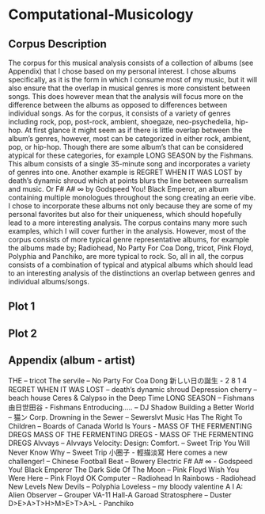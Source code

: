 # Computational-Musicology
## Corpus Description
The corpus for this musical analysis consists of a collection of albums (see Appendix) that I chose based on my personal interest. I chose albums specifically, as it is the form in which I consume most of my music, but it will also ensure that the overlap in musical genres is more consistent between songs. This does however mean that the analysis will focus more on the difference between the albums as opposed to differences between individual songs. 
As for the corpus, it consists of a variety of genres including rock, pop, post-rock, ambient, shoegaze, neo-psychedelia, hip-hop. At first glance it might seem as if there is little overlap between the album’s genres, however, most can be categorized in either rock, ambient, pop, or hip-hop. Though there are some album’s that can be considered atypical for these categories, for example LONG SEASON by the Fishmans. This album consists of a single 35-minute song and incorporates a variety of genres into one. Another example is REGRET WHEN IT WAS LOST by death’s dynamic shroud which at points blurs the line between surrealism and music. Or F# A# ∞ by Godspeed You! Black Emperor, an album containing multiple monologues throughout the song creating an eerie vibe. 
I chose to incorporate these albums not only because they are some of my personal favorites but also for their uniqueness, which should hopefully lead to a more interesting analysis. The corpus contains many more such examples, which I will cover further in the analysis.
However, most of the corpus consists of more typical genre representative albums, for example the albums made by; Radiohead, No Party For Coa Dong, tricot, Pink Floyd, Polyphia and Panchiko, are more typical to rock. 
So, all in all, the corpus consists of a combination of typical and atypical albums which should lead to an interesting analysis of the distinctions an overlap between genres and individual albums/songs.

## Plot 1


## Plot 2

## Appendix (album - artist)
THE – tricot
The servile – No Party For Coa Dong
新しい日の誕生  - 2 8 1 4
REGRET WHEN IT WAS LOST – death’s dynamic shroud
Depression cherry – beach house
Ceres & Calypso in the Deep Time
LONG SEASON – Fishmans
由日世田谷 - Fishmans
Entroducing….. – DJ Shadow
Building a Better World – 猫ン Corp.
Drowning in the Sewer – Sewerslvt
Music Has The Right To Children – Boards of Canada
World Is Yours - MASS OF THE FERMENTING DREGS
MASS OF THE FERMENTING DREGS - MASS OF THE FERMENTING DREGS
Alvvays – Alvvays
Velocity: Design: Comfort. – Sweet Trip
You Will Never Know Why – Sweet Trip
小圈子 - 輕描淡冩
Here comes a new challenger! – Chinese Football
Beat – Bowery Electric
F# A# ∞ - Godspeed You! Black Emperor
The Dark Side Of The Moon – Pink Floyd
Wish You Were Here – Pink Floyd
OK Computer – Radiohead
In Rainbows - Radiohead
New Levels New Devils – Polyphia
Loveless – my bloody valentine
A I A: Alien Observer – Grouper
VA-11 Hall-A Garoad	
Stratosphere – Duster
D>E>A>T>H>M>E>T>A>L - Panchiko

